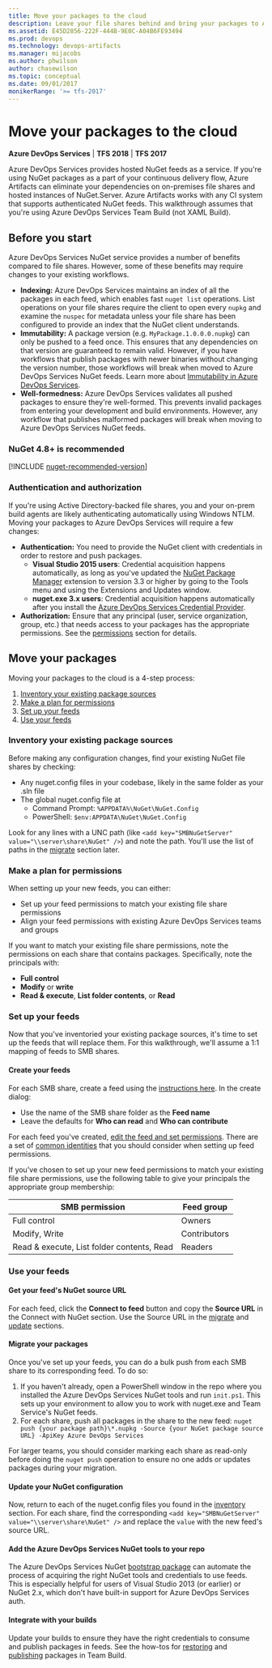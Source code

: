 ```yaml
---
title: Move your packages to the cloud
description: Leave your file shares behind and bring your packages to Azure DevOps Services or Team Foundation Server
ms.assetid: E45D2856-222F-444B-9E0C-A04B6FE93494
ms.prod: devops
ms.technology: devops-artifacts
ms.manager: mijacobs
ms.author: phwilson
author: chasewilson
ms.topic: conceptual
ms.date: 09/01/2017
monikerRange: '>= tfs-2017'
---
```


# Move your packages to the cloud

**Azure DevOps Services** | **TFS 2018** | **TFS 2017**

Azure DevOps Services provides hosted NuGet feeds as a service. 
If you're using NuGet packages as a part of your continuous delivery flow, 
Azure Artifacts can eliminate your dependencies on on-premises file shares and hosted instances of NuGet.Server.
Azure Artifacts works with any CI system that supports authenticated NuGet feeds. 
This walkthrough assumes that you're using Azure DevOps Services Team Build (not XAML Build).

## Before you start

Azure DevOps Services NuGet service provides a number of benefits compared to file shares. However, some of these benefits may require changes to your existing workflows.

- **Indexing:** Azure DevOps Services maintains an index of all the packages in each feed, which enables fast `nuget list` operations. 
List operations on your file shares require the client to open every `nupkg` and examine the `nuspec` for metadata unless your 
file share has been configured to provide an index that the NuGet client understands.
- **Immutability:** A package version (e.g. `MyPackage.1.0.0.0.nupkg`) can only be pushed to a feed once. 
This ensures that any dependencies on that version are guaranteed to remain valid. 
However, if you have workflows that publish packages with newer binaries without changing the version number, those workflows will break when moved to Azure DevOps Services NuGet feeds. Learn more about [Immutability in Azure DevOps Services](../artifacts-key-concepts.md#immutability).
- **Well-formedness:** Azure DevOps Services validates all pushed packages to ensure they're well-formed.
This prevents invalid packages from entering your development and build environments.
However, any workflow that publishes malformed packages will break when moving to Azure DevOps Services NuGet feeds.

### NuGet 4.8+ is recommended

[!INCLUDE [nuget-recommended-version](../includes/nuget/nuget-recommended-version.md)]

### Authentication and authorization

If you're using Active Directory-backed file shares, you and your on-prem build agents are likely authenticating automatically using Windows NTLM.
Moving your packages to Azure DevOps Services will require a few changes:

- **Authentication:** You need to provide the NuGet client with credentials in order to restore and push packages.
  - **Visual Studio 2015 users**: Credential acquisition happens automatically, as long as you've updated the 
  [NuGet Package Manager](../nuget/consume.md) extension to version 3.3 or higher by going to the Tools menu and using the Extensions and Updates window.
  - **nuget.exe 3.x users**: Credential acquisition happens automatically after you install the 
[Azure DevOps Services Credential Provider](../nuget/nuget-exe.md).
- **Authorization:** Ensure that any principal (user, service organization, group, etc.) that needs access to your packages has the appropriate permissions. See the [permissions](#make-a-plan-for-permissions) section for details.

## Move your packages

Moving your packages to the cloud is a 4-step process:

1. [Inventory your existing package sources](#inventory-your-existing-package-sources)
1. [Make a plan for permissions](#make-a-plan-for-permissions)
1. [Set up your feeds](#set-up-your-feeds)
1. [Use your feeds](#use-your-feeds)

<a name="inventory-your-existing-package-sources"></a>
### Inventory your existing package sources

Before making any configuration changes, find your existing NuGet file shares by checking:
- Any nuget.config files in your codebase, likely in the same folder as your .sln file
- The global nuget.config file at 
  - Command Prompt: `%APPDATA%\NuGet\NuGet.Config`
  - PowerShell: `$env:APPDATA\NuGet\NuGet.Config`

Look for any lines with a UNC path (like `<add key="SMBNuGetServer" value="\\server\share\NuGet" />`) and note the path. You'll use the list of paths in the [migrate](#migrate-your-packages) section later.

<a name="make-a-plan-for-permissions"></a>
### Make a plan for permissions

When setting up your new feeds, you can either:
  - Set up your feed permissions to match your existing file share permissions
  - Align your feed permissions with existing Azure DevOps Services teams and groups
 
If you want to match your existing file share permissions, note the permissions on each share that contains packages. 
Specifically, note the principals with:
- **Full control** 
- **Modify** or **write**
- **Read & execute**, **List folder contents**, or **Read**

<a name="set-up-your-feeds"></a>
### Set up your feeds

Now that you've inventoried your existing package sources, it's time to set up the feeds that will replace them.
For this walkthrough, we'll assume a 1:1 mapping of feeds to SMB shares. 

<a name="create-your-feeds"></a>
#### Create your feeds

For each SMB share, create a feed using the [instructions here](../feeds/create-feed.md). In the create dialog:
- Use the name of the SMB share folder as the **Feed name**
- Leave the defaults for **Who can read** and **Who can contribute**

For each feed you've created, [edit the feed and set permissions](../feeds/feed-permissions.md). There are a set of 
[common identities](../feeds/feed-permissions.md) that you should consider when setting up feed permissions.

If you've chosen to set up your new feed permissions to match your existing file share permissions, use the following table to give 
your principals the appropriate group membership:

| SMB permission                             | Feed group     |
|--------------------------------------------|----------------|
| Full control                               | Owners         |
| Modify, Write                              | Contributors   |
| Read & execute, List folder contents, Read | Readers        |

<a name="use-your-feeds"></a>
### Use your feeds

#### Get your feed's NuGet source URL

For each feed, click the **Connect to feed** button and copy the **Source URL** in the Connect with NuGet section. Use the Source URL in the [migrate](#migrate-your-packages) and [update](#update-your-nuget-configuration) sections.

<a name="migrate-your-packages"></a>
#### Migrate your packages

Once you've set up your feeds, you can do a bulk push from each SMB share to its corresponding feed. To do so: 

1. If you haven't already, open a PowerShell window in the repo where you installed the Azure DevOps Services NuGet tools and run `init.ps1`. 
This sets up your environment to allow you to work with nuget.exe and Team Service's NuGet feeds.
1. For each share, push all packages in the share to the new feed: 
`nuget push {your package path}\*.nupkg -Source {your NuGet package source URL} -ApiKey Azure DevOps Services`

For larger teams, you should consider marking each share as read-only before doing the `nuget push` operation to ensure no one adds or updates packages during your migration.  

<a name="update-your-nuget-configuration"></a>
#### Update your NuGet configuration

Now, return to each of the nuget.config files you found in the [inventory](#inventory-your-existing-package-sources) section. For 
each share, find the corresponding `<add key="SMBNuGetServer" value="\\server\share\NuGet" />` and replace the `value` with the new feed's source URL. 

<a name="add-the-vsts-nuget-tools-to-your-repo"></a>
#### Add the Azure DevOps Services NuGet tools to your repo

The Azure DevOps Services NuGet [bootstrap package](bootstrap-nuget.md) can automate the process of acquiring the right NuGet tools and credentials to use feeds.
This is especially helpful for users of Visual Studio 2013 (or earlier) or NuGet 2.x, which don't have built-in support for Azure DevOps Services auth.

<a name="integrate-with-your-builds"></a>
#### Integrate with your builds

Update your builds to ensure they have the right credentials to consume and publish packages in feeds. See the how-tos for [restoring](/azure/devops/pipelines/packages/nuget-restore) and [publishing](/azure/devops/pipelines/artifacts/nuget) packages in Team Build.
